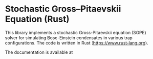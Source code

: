 # Stochastic Gross–Pitaevskii Equation (Rust)
This library implements a stochastic Gross-Pitaevskii equation (SGPE) solver for simulating Bose-Einstein condensates in various trap configurations. The code is written in Rust (https://www.rust-lang.org).

The documentation is available at 